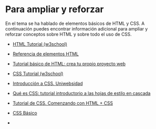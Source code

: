 # Para ampliar y reforzar

En el tema se ha hablado de elementos básicos de HTML y CSS. 
A continuación puedes encontrar información adicional para ampliar y reforzar conceptos sobre HTML y sobre todo el uso de CSS.

- [HTML Tutorial (w3school)](https://www.w3schools.com/html/)
- [Referencia de elementos HTML](https://developer.mozilla.org/es/docs/Web/HTML/Elemento)
- [Tutorial básico de HTML: crea tu propio proyecto web](https://www.ionos.es/digitalguide/paginas-web/desarrollo-web/aprende-html-tutorial-para-principiantes/)

- [CSS Tutorial (w3school)](https://www.w3schools.com/css/)
- [Introducción a CSS. Uniwebsidad](https://uniwebsidad.com/libros/css)
- [Qué es CSS: tutorial introductorio a las hojas de estilo en cascada](https://www.ionos.es/digitalguide/paginas-web/diseno-web/que-es-css-un-tutorial-con-lo-que-necesitas-saber/)
- [Tutorial de CSS. Comenzando con HTML + CSS](https://www.w3.org/Style/Examples/011/firstcss.es.html)
- [CSS Básico](https://developer.mozilla.org/es/docs/Learn/Getting_started_with_the_web/CSS_basics)
-